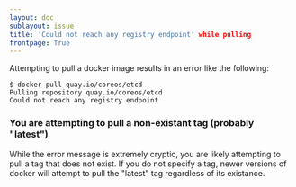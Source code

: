 ```yaml
---
layout: doc
sublayout: issue
title: 'Could not reach any registry endpoint' while pulling
frontpage: True
---
```


Attempting to pull a docker image results in an error like the following:

```
$ docker pull quay.io/coreos/etcd
Pulling repository quay.io/coreos/etcd
Could not reach any registry endpoint
```

### You are attempting to pull a non-existant tag (probably "latest")

While the error message is extremely cryptic, you are likely attempting to pull a tag that does not exist.
If you do not specify a tag, newer versions of docker will attempt to pull the "latest" tag regardless of its existance.
